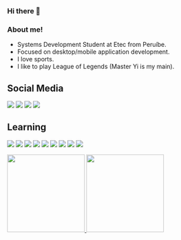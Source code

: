 ### Hi there 👋

### About me!

<ul>
  <li>Systems Development Student at Etec from Peruíbe.</li>
  <li>Focused on desktop/mobile application development.</li>
  <li>I love sports.</li>
  <li>I like to play League of Legends (Master Yi is my main).</li>
</ul>

## Social Media

<p>
<img src="https://img.shields.io/badge/linkedin-%230077B5.svg?style=for-the-badge&logo=linkedin&logoColor=white"/>
<img src="https://img.shields.io/badge/linkedin-%230077B5.svg?style=for-the-badge&logo=linkedin&logoColor=white"/>
<img src="https://img.shields.io/badge/linkedin-%230077B5.svg?style=for-the-badge&logo=linkedin&logoColor=white"/>
<img src="https://img.shields.io/badge/linkedin-%230077B5.svg?style=for-the-badge&logo=linkedin&logoColor=white"/>
</p>

## Learning

<p>
<img src="https://img.shields.io/badge/html5-%23E34F26.svg?style=for-the-badge&logo=html5&logoColor=white"/>
<img src="https://img.shields.io/badge/css3-%231572B6.svg?style=for-the-badge&logo=css3&logoColor=white"/>
<img src="https://img.shields.io/badge/javascript-%23323330.svg?style=for-the-badge&logo=javascript&logoColor=%23F7DF1E"/>
<img src="https://img.shields.io/badge/bootstrap-%23563D7C.svg?style=for-the-badge&logo=bootstrap&logoColor=white"/>
<img src="https://img.shields.io/badge/jquery-%230769AD.svg?style=for-the-badge&logo=jquery&logoColor=white"/>
<img src="https://img.shields.io/badge/git-%23F05033.svg?style=for-the-badge&logo=git&logoColor=white"/>
<img src="https://img.shields.io/badge/github-%23121011.svg?style=for-the-badge&logo=github&logoColor=white"/>
<img src="https://img.shields.io/badge/node.js-6DA55F?style=for-the-badge&logo=node.js&logoColor=white"/>
<img src="https://img.shields.io/badge/adobephotoshop-%2331A8FF.svg?style=for-the-badge&logo=adobephotoshop&logoColor=white"/>
</p>
  
<a href="https://github.com/vitor3D">
  <img height="180em" src="https://github-readme-stats.vercel.app/api?username=vitor3D&show_icons=true&theme=dark&include_all_commits=true&count_private=true"/>
  <img height="180em" src="https://github-readme-stats.vercel.app/api/top-langs/?username=vitor3D&layout=compact&langs_count=7&theme=dark"/>

